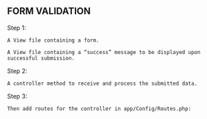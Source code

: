 ## FORM VALIDATION

Step 1: 

    A View file containing a form.

    A View file containing a “success” message to be displayed upon successful submission.


Step 2:

    A controller method to receive and process the submitted data.


Step 3: 

    Then add routes for the controller in app/Config/Routes.php:

